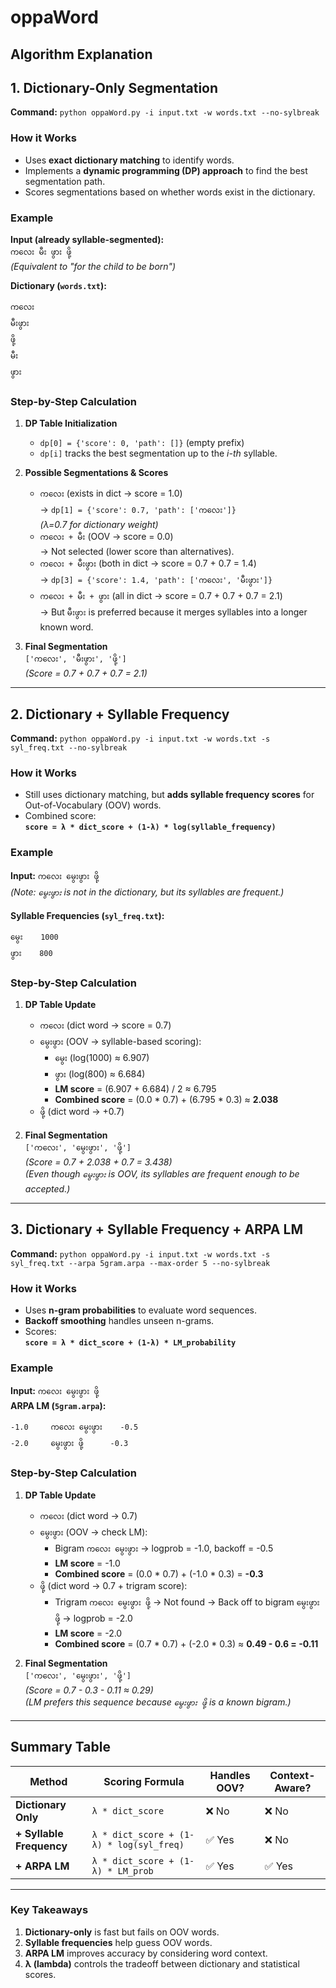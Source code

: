 # oppaWord
## Algorithm Explanation

## **1. Dictionary-Only Segmentation**
**Command:** `python oppaWord.py -i input.txt -w words.txt --no-sylbreak`

### **How it Works**
- Uses **exact dictionary matching** to identify words.
- Implements a **dynamic programming (DP) approach** to find the best segmentation path.
- Scores segmentations based on whether words exist in the dictionary.

### **Example**
**Input (already syllable-segmented):**  
`ကလေး မီး ဖွား ဖို့`  
*(Equivalent to "for the child to be born")*

**Dictionary (`words.txt`):**  
```
ကလေး
မီးဖွား
ဖို့
မီး
ဖွား
```

### **Step-by-Step Calculation**
1. **DP Table Initialization**
   - `dp[0] = {'score': 0, 'path': []}` (empty prefix)
   - `dp[i]` tracks the best segmentation up to the *i-th* syllable.

2. **Possible Segmentations & Scores**
   - `ကလေး` (exists in dict → score = 1.0)  
     → `dp[1] = {'score': 0.7, 'path': ['ကလေး']}`  
     *(λ=0.7 for dictionary weight)*
   - `ကလေး + မီး` (OOV → score = 0.0)  
     → Not selected (lower score than alternatives).
   - `ကလေး + မီးဖွား` (both in dict → score = 0.7 + 0.7 = 1.4)  
     → `dp[3] = {'score': 1.4, 'path': ['ကလေး', 'မီးဖွား']}`
   - `ကလေး + မီး + ဖွား` (all in dict → score = 0.7 + 0.7 + 0.7 = 2.1)  
     → But `မီးဖွား` is preferred because it merges syllables into a longer known word.

3. **Final Segmentation**  
   `['ကလေး', 'မီးဖွား', 'ဖို့']`  
   *(Score = 0.7 + 0.7 + 0.7 = 2.1)*

---

## **2. Dictionary + Syllable Frequency**
**Command:** `python oppaWord.py -i input.txt -w words.txt -s syl_freq.txt --no-sylbreak`

### **How it Works**
- Still uses dictionary matching, but **adds syllable frequency scores** for Out-of-Vocabulary (OOV) words.
- Combined score:  
  **`score = λ * dict_score + (1-λ) * log(syllable_frequency)`**

### **Example**
**Input:** `ကလေး မွေးဖွား ဖို့`  
*(Note: `မွေးဖွား` is not in the dictionary, but its syllables are frequent.)*

**Syllable Frequencies (`syl_freq.txt`):**  
```
မွေး    1000
ဖွား    800
```

### **Step-by-Step Calculation**
1. **DP Table Update**
   - `ကလေး` (dict word → score = 0.7)
   - `မွေးဖွား` (OOV → syllable-based scoring):
     - `မွေး` (log(1000) ≈ 6.907)  
     - `ဖွား` (log(800) ≈ 6.684)  
     - **LM score** = (6.907 + 6.684) / 2 ≈ 6.795  
     - **Combined score** = (0.0 * 0.7) + (6.795 * 0.3) ≈ **2.038**
   - `ဖို့` (dict word → +0.7)

2. **Final Segmentation**  
   `['ကလေး', 'မွေးဖွား', 'ဖို့']`  
   *(Score = 0.7 + 2.038 + 0.7 = 3.438)*  
   *(Even though `မွေးဖွား` is OOV, its syllables are frequent enough to be accepted.)*

---

## **3. Dictionary + Syllable Frequency + ARPA LM**
**Command:** `python oppaWord.py -i input.txt -w words.txt -s syl_freq.txt --arpa 5gram.arpa --max-order 5 --no-sylbreak`

### **How it Works**
- Uses **n-gram probabilities** to evaluate word sequences.
- **Backoff smoothing** handles unseen n-grams.
- Scores:  
  **`score = λ * dict_score + (1-λ) * LM_probability`**

### **Example**
**Input:** `ကလေး မွေးဖွား ဖို့`  
**ARPA LM (`5gram.arpa`):**  
```
-1.0     ကလေး မွေးဖွား    -0.5
-2.0     မွေးဖွား ဖို့      -0.3
```

### **Step-by-Step Calculation**
1. **DP Table Update**
   - `ကလေး` (dict word → 0.7)
   - `မွေးဖွား` (OOV → check LM):
     - Bigram `ကလေး မွေးဖွား` → logprob = -1.0, backoff = -0.5  
     - **LM score** = -1.0  
     - **Combined score** = (0.0 * 0.7) + (-1.0 * 0.3) = **-0.3**
   - `ဖို့` (dict word → 0.7 + trigram score):
     - Trigram `ကလေး မွေးဖွား ဖို့` → Not found → Back off to bigram `မွေးဖွား ဖို့` → logprob = -2.0  
     - **LM score** = -2.0  
     - **Combined score** = (0.7 * 0.7) + (-2.0 * 0.3) ≈ **0.49 - 0.6 = -0.11**

2. **Final Segmentation**  
   `['ကလေး', 'မွေးဖွား', 'ဖို့']`  
   *(Score = 0.7 - 0.3 - 0.11 ≈ 0.29)*  
   *(LM prefers this sequence because `မွေးဖွား ဖို့` is a known bigram.)*

---

## **Summary Table**
| Method                     | Scoring Formula                          | Handles OOV? | Context-Aware? |
|----------------------------|------------------------------------------|--------------|----------------|
| **Dictionary Only**        | `λ * dict_score`                         | ❌ No        | ❌ No          |
| **+ Syllable Frequency**   | `λ * dict_score + (1-λ) * log(syl_freq)` | ✅ Yes       | ❌ No          |
| **+ ARPA LM**              | `λ * dict_score + (1-λ) * LM_prob`       | ✅ Yes       | ✅ Yes         |

---

### **Key Takeaways**
1. **Dictionary-only** is fast but fails on OOV words.
2. **Syllable frequencies** help guess OOV words.
3. **ARPA LM** improves accuracy by considering word context.
4. **λ (lambda)** controls the tradeoff between dictionary and statistical scores.

